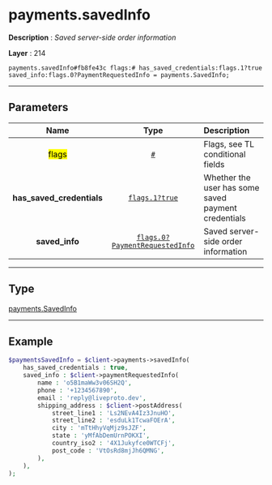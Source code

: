# payments.savedInfo

**Description** : *Saved server\-side order information*

**Layer** : 214

```tl
payments.savedInfo#fb8fe43c flags:# has_saved_credentials:flags.1?true saved_info:flags.0?PaymentRequestedInfo = payments.SavedInfo;
```

---

## Parameters

| Name | Type | Description |
| :---: | :---: | :--- |
| <mark>flags</mark> | [`#`](type/#) | Flags, see TL conditional fields |
| **has_saved_credentials** | [`flags.1?true`](type/true) | Whether the user has some saved payment credentials |
| **saved_info** | [`flags.0?PaymentRequestedInfo`](type/PaymentRequestedInfo) | Saved server-side order information |

---

## Type

[payments.SavedInfo](type/payments.SavedInfo)

---

## Example

```php
$paymentsSavedInfo = $client->payments->savedInfo(
	has_saved_credentials : true,
	saved_info : $client->paymentRequestedInfo(
		name : 'o5B1maWw3v06SH2Q',
		phone : '+1234567890',
		email : 'reply@liveproto.dev',
		shipping_address : $client->postAddress(
			street_line1 : 'Ls2NEvA4Iz3JnuHO',
			street_line2 : 'esduLk1TcwaFOErA',
			city : 'mTtHhyVqMjz9sJZF',
			state : 'yMfAbDemUrnPOKXI',
			country_iso2 : '4X1Jukyfce0WTCFj',
			post_code : 'VtOsRd8mjJh6QMNG',
		),
	),
);
```
